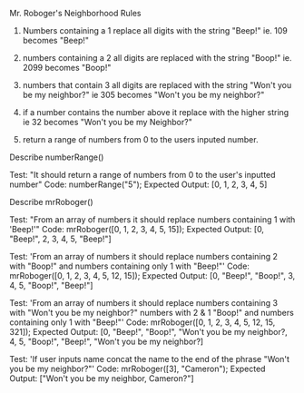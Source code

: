 Mr. Roboger's Neighborhood Rules


1. Numbers containing a 1 replace all digits with the string "Beep!"
 ie. 109 becomes "Beep!"

 2. numbers containing a 2 all digits are replaced with the string "Boop!"
 ie. 2099 becomes "Boop!"

 3. numbers that contain 3 all digits are replaced with the string "Won't you be my neighbor?"
 ie 305 becomes "Won't you be my neighbor?"

4.  if a number contains the number above it replace with the higher string ie 32 becomes "Won't you be my Neighbor?"

5. return a range of numbers from 0 to the users inputed number.


Describe numberRange()

Test: "It should return a range of numbers from 0 to the user's inputted number"
Code: numberRange("5");
Expected Output: [0, 1, 2, 3, 4, 5]

Describe mrRoboger()

Test: "From an array of numbers it should replace numbers containing 1 with 'Beep!'"
Code: mrRoboger([0, 1, 2, 3, 4, 5, 15]);
Expected Output: [0, "Beep!", 2, 3, 4, 5, "Beep!"]

Test: 'From an array of numbers it should replace numbers containing 2 with "Boop!" and numbers containing only 1 with "Beep!"'
Code: mrRoboger([0, 1, 2, 3, 4, 5, 12, 15]);
Expected Output: [0, "Beep!", "Boop!", 3, 4, 5, "Boop!", "Beep!"]

Test: 'From an array of numbers it should replace numbers containing 3 with "Won't you be my neighbor?" numbers with 2 & 1 "Boop!" and numbers containing only 1 with "Beep!"'
Code: mrRoboger([0, 1, 2, 3, 4, 5, 12, 15, 321]);
Expected Output: [0, "Beep!", "Boop!", "Won't you be my neighbor?, 4, 5, "Boop!", "Beep!", "Won't you be my neighbor?]

Test: 'If user inputs name concat the name to the end of the phrase "Won't you be my neighbor?"'
Code: mrRoboger([3], "Cameron");
Expected Output: ["Won't you be my neighbor, Cameron?"]